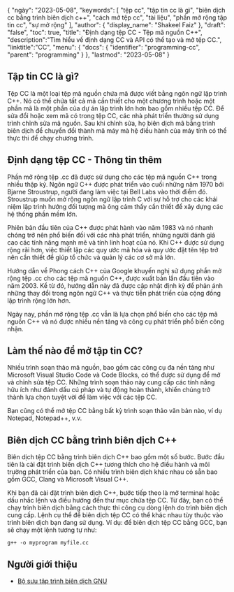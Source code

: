 {
"ngày": "2023-05-08",
  "keywords": [
"tệp cc",
"tập tin cc là gì",
"biên dịch cc bằng trình biên dịch c++",
"cách mở tệp cc",
"tài liệu",
"phần mở rộng tập tin cc",
"sự mở rộng"
],
  "author": {
"display_name": "Shakeel Faiz"
},
"draft": "false",
"toc": true,
"title": "Định dạng tệp CC - Tệp mã nguồn C++",
  "description":"Tìm hiểu về định dạng CC và API có thể tạo và mở tệp CC.",
"linktitle":"CC",
  "menu": {
    "docs": {
      "identifier": "programming-cc",
      "parent": "programming"
}
},
"lastmod": "2023-05-08"
}

## Tập tin CC là gì?

Tệp CC là một loại tệp mã nguồn chứa mã được viết bằng ngôn ngữ lập trình C++. Nó có thể chứa tất cả mã cần thiết cho một chương trình hoặc một phần mã là một phần của dự án lập trình lớn hơn bao gồm nhiều tệp CC. Để sửa đổi hoặc xem mã có trong tệp CC, các nhà phát triển thường sử dụng trình chỉnh sửa mã nguồn. Sau khi chỉnh sửa, họ biên dịch mã bằng trình biên dịch để chuyển đổi thành mã máy mà hệ điều hành của máy tính có thể thực thi để chạy chương trình.

## Định dạng tệp CC - Thông tin thêm

Phần mở rộng tệp .cc đã được sử dụng cho các tệp mã nguồn C++ trong nhiều thập kỷ. Ngôn ngữ C++ được phát triển vào cuối những năm 1970 bởi Bjarne Stroustrup, người đang làm việc tại Bell Labs vào thời điểm đó. Stroustrup muốn mở rộng ngôn ngữ lập trình C với sự hỗ trợ cho các khái niệm lập trình hướng đối tượng mà ông cảm thấy cần thiết để xây dựng các hệ thống phần mềm lớn.

Phiên bản đầu tiên của C++ được phát hành vào năm 1983 và nó nhanh chóng trở nên phổ biến đối với các nhà phát triển, những người đánh giá cao các tính năng mạnh mẽ và tính linh hoạt của nó. Khi C++ được sử dụng rộng rãi hơn, việc thiết lập các quy ước mã hóa và quy ước đặt tên tệp trở nên cần thiết để giúp tổ chức và quản lý các cơ sở mã lớn.

Hướng dẫn về Phong cách C++ của Google khuyến nghị sử dụng phần mở rộng tệp .cc cho các tệp mã nguồn C++, được xuất bản lần đầu tiên vào năm 2003. Kể từ đó, hướng dẫn này đã được cập nhật định kỳ để phản ánh những thay đổi trong ngôn ngữ C++ và thực tiễn phát triển của cộng đồng lập trình rộng lớn hơn.

Ngày nay, phần mở rộng tệp .cc vẫn là lựa chọn phổ biến cho các tệp mã nguồn C++ và nó được nhiều nền tảng và công cụ phát triển phổ biến công nhận.

## Làm thế nào để mở tập tin CC?

Nhiều trình soạn thảo mã nguồn, bao gồm các công cụ đa nền tảng như Microsoft Visual Studio Code và Code Blocks, có thể được sử dụng để mở và chỉnh sửa tệp CC. Những trình soạn thảo này cung cấp các tính năng hữu ích như đánh dấu cú pháp và tự động hoàn thành, khiến chúng trở thành lựa chọn tuyệt vời để làm việc với các tệp CC.

Bạn cũng có thể mở tệp CC bằng bất kỳ trình soạn thảo văn bản nào, ví dụ Notepad, Notepad++, v.v.

## Biên dịch CC bằng trình biên dịch C++

Biên dịch tệp CC bằng trình biên dịch C++ bao gồm một số bước. Bước đầu tiên là cài đặt trình biên dịch C++ tương thích cho hệ điều hành và môi trường phát triển của bạn. Có nhiều trình biên dịch khác nhau có sẵn bao gồm GCC, Clang và Microsoft Visual C++.

Khi bạn đã cài đặt trình biên dịch C++, bước tiếp theo là mở terminal hoặc dấu nhắc lệnh và điều hướng đến thư mục chứa tệp CC. Từ đây, bạn có thể chạy trình biên dịch bằng cách thực thi công cụ dòng lệnh do trình biên dịch cung cấp. Lệnh cụ thể để biên dịch tệp CC có thể khác nhau tùy thuộc vào trình biên dịch bạn đang sử dụng. Ví dụ: để biên dịch tệp CC bằng GCC, bạn sẽ chạy một lệnh tương tự như:

```
g++ -o myprogram myfile.cc
```

## Người giới thiệu
* [Bộ sưu tập trình biên dịch GNU](https://en.wikipedia.org/wiki/GNU_Compiler_Collection)

